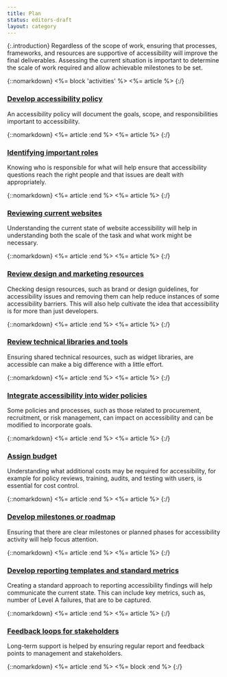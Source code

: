 ```yaml
---
title: Plan
status: editors-draft
layout: category
---
```


{:.introduction}
Regardless of the scope of work, ensuring that processes, frameworks, and resources are supportive of accessibility will improve the final deliverables. Assessing the current situation is important to determine the scale of work required and allow achievable milestones to be set.

{::nomarkdown}
<%= block 'activities' %>
<%= article %>
{:/}

### [Develop accessibility policy](develop_policy.html)

An accessibility policy will document the goals, scope, and responsibilities important to accessibility.

{::nomarkdown}
<%= article :end %>
<%= article %>
{:/}

### [Identifying important roles](identify_roles.html)

Knowing who is responsible for what will help ensure that accessibility questions reach the right people and that issues are dealt with appropriately.

{::nomarkdown}
<%= article :end %>
<%= article %>
{:/}

### [Reviewing current websites](review_website.html)

Understanding the current state of website accessibility will help in understanding both the scale of the task and what work might be necessary.

{::nomarkdown}
<%= article :end %>
<%= article %>
{:/}

### [Review design and marketing resources](review_design_assets.html)

Checking design resources, such as brand or design guidelines, for accessibility issues and removing them can help reduce instances of some accessibility barriers. This will also help cultivate the idea that accessibility is for more than just developers. 

{::nomarkdown}
<%= article :end %>
<%= article %>
{:/}

### [Review technical libraries and tools](review_technical_assets.html)

Ensuring shared technical resources, such as widget libraries, are accessible can make a big difference with a little effort.

{::nomarkdown}
<%= article :end %>
<%= article %>
{:/}

### [Integrate accessibility into wider policies](policy_integration.html)

Some policies and processes, such as those related to procurement, recruitment, or risk management, can impact on accessibility and can be modified to incorporate goals.

{::nomarkdown}
<%= article :end %>
<%= article %>
{:/}

### [Assign budget](budget.html)

Understanding what additional costs may be required for accessibility, for example for policy reviews, training, audits, and testing with users, is essential for cost control.

{::nomarkdown}
<%= article :end %>
<%= article %>
{:/}

### [Develop milestones or roadmap](develop_roadmap.html)

Ensuring that there are clear milestones or planned phases for accessibility activity will help focus attention.

{::nomarkdown}
<%= article :end %>
<%= article %>
{:/}

### [Develop reporting templates and standard metrics](reporting_templates_and_metrics.html)

Creating a standard approach to reporting accessibility findings will help communicate the current state. This can include key metrics, such as, number of Level A failures, that are to be captured.

{::nomarkdown}
<%= article :end %>
<%= article %>
{:/}

### [Feedback loops for stakeholders](stakeholder_feedback.html)

Long-term support is helped by ensuring regular report and feedback points to management and stakeholders.

{::nomarkdown}
<%= article :end %>
<%= block :end %>
{:/}